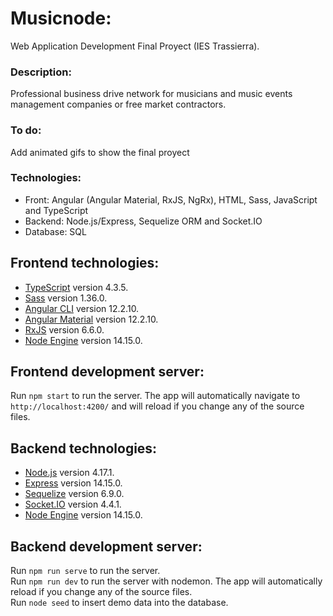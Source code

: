 # Musicnode: 
Web Application Development Final Proyect (IES Trassierra).

### Description:
Professional business drive network for musicians and music events management companies or free market contractors.  

### To do:
Add animated gifs to show the final proyect

### Technologies:
- Front: Angular (Angular Material, RxJS, NgRx), HTML, Sass, JavaScript and TypeScript
- Backend: Node.js/Express, Sequelize ORM and Socket.IO
- Database: SQL

## Frontend technologies:
- [TypeScript](https://www.typescriptlang.org/) version 4.3.5.
- [Sass](https://sass-lang.com/) version 1.36.0.
- [Angular CLI](https://angular.io/cli) version 12.2.10.
- [Angular Material](https://material.angular.io/) version 12.2.10.
- [RxJS](https://rxjs.dev/) version 6.6.0.
- [Node Engine](https://nodejs.org/en/) version 14.15.0.

## Frontend development server:
Run `npm start` to run the server. The app will automatically navigate to `http://localhost:4200/` and will reload if you change any of the source files.

## Backend technologies:
- [Node.js](https://nodejs.org/en/) version 4.17.1.
- [Express](https://expressjs.com/) version 14.15.0.
- [Sequelize](https://sequelize.org/master/manual/getting-started.html) version 6.9.0.
- [Socket.IO](https://socket.io/) version 4.4.1.
- [Node Engine](https://nodejs.org/en/) version 14.15.0.

## Backend development server:
Run `npm run serve` to run the server.  
Run `npm run dev` to run the server with nodemon. The app will automatically reload if you change any of the source files.  
Run `node seed` to insert demo data into the database.